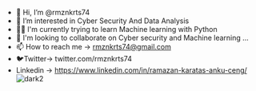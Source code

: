 
- 👋 Hi, I’m @rmznkrts74
- 👀 I’m interested in Cyber Security And Data Analysis
- 👨‍🎓 I'm currently trying to learn Machine learning with Python
- 💞️ I'm looking to collaborate on Cyber security and Machine learning ...
- 📫 How to reach me -> rmznkrts74@gmail.com
- 🐦Twitter-> twitter.com/rmznkrts74
- Linkedin -> https://www.linkedin.com/in/ramazan-karatas-anku-ceng/
![dark2](https://user-images.githubusercontent.com/92362712/209555889-080bfcec-267d-4ee0-af7e-cf19940ee0d3.gif)
